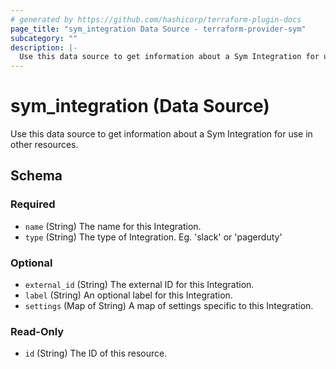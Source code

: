```yaml
---
# generated by https://github.com/hashicorp/terraform-plugin-docs
page_title: "sym_integration Data Source - terraform-provider-sym"
subcategory: ""
description: |-
  Use this data source to get information about a Sym Integration for use in other resources.
---
```


# sym_integration (Data Source)

Use this data source to get information about a Sym Integration for use in other resources.



<!-- schema generated by tfplugindocs -->
## Schema

### Required

- `name` (String) The name for this Integration.
- `type` (String) The type of Integration. Eg. 'slack' or 'pagerduty'

### Optional

- `external_id` (String) The external ID for this Integration.
- `label` (String) An optional label for this Integration.
- `settings` (Map of String) A map of settings specific to this Integration.

### Read-Only

- `id` (String) The ID of this resource.


